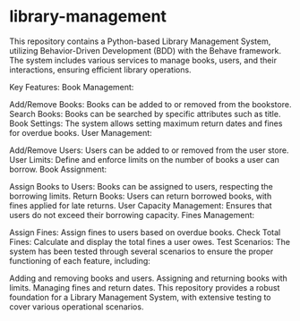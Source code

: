 # library-management
This repository contains a Python-based Library Management System, utilizing Behavior-Driven Development (BDD) with the Behave framework. 
The system includes various services to manage books, users, and their interactions, ensuring efficient library operations.

Key Features:
Book Management:

Add/Remove Books: Books can be added to or removed from the bookstore.
Search Books: Books can be searched by specific attributes such as title.
Book Settings: The system allows setting maximum return dates and fines for overdue books.
User Management:

Add/Remove Users: Users can be added to or removed from the user store.
User Limits: Define and enforce limits on the number of books a user can borrow.
Book Assignment:

Assign Books to Users: Books can be assigned to users, respecting the borrowing limits.
Return Books: Users can return borrowed books, with fines applied for late returns.
User Capacity Management: Ensures that users do not exceed their borrowing capacity.
Fines Management:

Assign Fines: Assign fines to users based on overdue books.
Check Total Fines: Calculate and display the total fines a user owes.
Test Scenarios:
The system has been tested through several scenarios to ensure the proper functioning of each feature, including:

Adding and removing books and users.
Assigning and returning books with limits.
Managing fines and return dates.
This repository provides a robust foundation for a Library Management System, with extensive testing to cover various operational scenarios.


